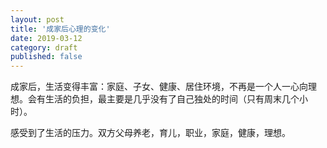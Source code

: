 ```yaml
---
layout: post
title: '成家后心理的变化'
date: 2019-03-12
category: draft
published: false
---
```


成家后，生活变得丰富：家庭、子女、健康、居住环境，不再是一个人一心向理想。会有生活的负担，最主要是几乎没有了自己独处的时间（只有周末几个小时）。

感受到了生活的压力。双方父母养老，育儿，职业，家庭，健康，理想。
